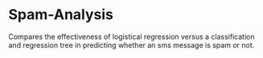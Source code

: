 # Spam-Analysis

Compares the effectiveness of logistical regression versus a classification and regression tree in predicting whether an sms message is spam or not. 
